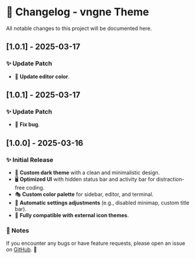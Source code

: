 # 📌 Changelog - vngne Theme

All notable changes to this project will be documented here.



## [1.0.1] - 2025-03-17  
### ✨ Update Patch  
- 🎨 **Update editor color**.  


## [1.0.1] - 2025-03-17  
### ✨ Update Patch  
- 🔧 **Fix bug**.  


## [1.0.0] - 2025-03-16  
### ✨ Initial Release  
- 🎨 **Custom dark theme** with a clean and minimalistic design.  
- 🖥 **Optimized UI** with hidden status bar and activity bar for distraction-free coding.  
- 🎭 **Custom color palette** for sidebar, editor, and terminal.  
- 🚀 **Automatic settings adjustments** (e.g., disabled minimap, custom title bar).  
- 🔧 **Fully compatible with external icon themes**.  



### 📝 Notes  
If you encounter any bugs or have feature requests, please open an issue on [GitHub](https://github.com/ekovegeance/vngne-theme/issues). 🚀  
